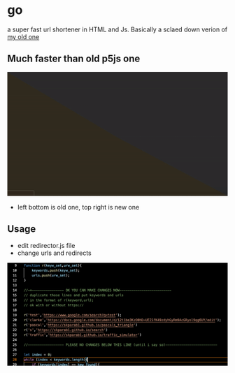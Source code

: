 # go
a super fast url shortener in HTML and Js. Basically a sclaed down verion of [my old one](github.com/skparab1/js-url-shortener)

## Much faster than old p5js one

![](ezgif.com-gif-maker(10).gif)

- left bottom is old one, top right is new one

## Usage
- edit redirector.js file
- change urls and redirects

![](usage.png)
